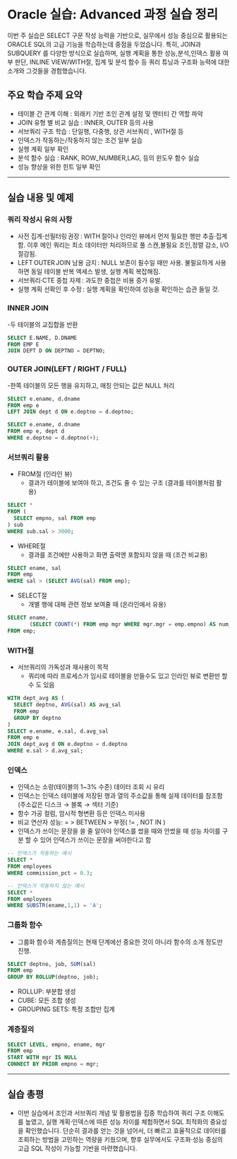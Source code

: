 # Oracle 실습: Advanced 과정 실습 정리

이번 주 실습은 SELECT 구문 작성 능력을 기반으로, 실무에서 성능 중심으로 활용되는 ORACLE SQL의 고급 기능을 학습하는데 중점을 두었습니다.
특히, JOIN과 SUBQUERY 를 다양한 방식으로 실습하며, 실행 계획을 통한 성능,분석,인덱스 활용 여부 판단, INLINE VIEW/WITH절, 집계 및 분석
함수 등 쿼리 튜닝과 구조화 능력에 대한 소개와 그것들을 경험했습니다.

## 주요 학습 주제 요약

- 테이블 간 관계 이해 : 외래키 기반 조인 관계 설정 및 엔터티 간 역할 파악
- JOIN 유형 별 비교 실습 : INNER, OUTER 등의 사용
- 서브쿼리 구조 학습 : 단일행, 다중행, 상관 서브쿼리 , WITH절 등
- 인덱스가 작동하는/작동하지 않는 조건 일부 실습
- 실행 계획 일부 확인
- 분석 함수 실습 : RANK, ROW_NUMBER,LAG, 등의 윈도우 함수 실습
- 성능 향상을 위한 힌트 일부 확인


---

## 실습 내용 및 예제

### 쿼리 작성시 유의 사항

- 사전 집계·선필터링 권장 : WITH 절이나 인라인 뷰에서 먼저 필요한 행만 추출·집계함. 이후 메인 쿼리는 최소 데이터만 처리하므로 풀 스캔,불필요 조인,정렬 감소, I/O 절감됨.
- LEFT OUTER JOIN 남용 금지 : NULL 보존이 필수일 때만 사용. 불필요하게 사용하면 동일 테이블 반복 액세스 발생, 실행 계획 복잡해짐.
- 서브쿼리·CTE 중첩 자제 : 과도한 중첩은 비용 증가 유발.
- 실행 계획 선확인 후 수정 : 실행 계획을 확인하여 성능을 확인하는 습관 들일 것.

### INNER JOIN

-두 테이블의 교집합을 반환 
```SQL
SELECT E.NAME, D.DNAME
FROM EMP E
JOIN DEPT D ON DEPTNO = DEPTNO;
```

### OUTER JOIN(LEFT / RIGHT / FULL)

-한쪽 테이블의 모든 행을 유지하고, 매칭 안되는 값은 NULL 처리
```SQL
SELECT e.ename, d.dname
FROM emp e
LEFT JOIN dept d ON e.deptno = d.deptno;

SELECT e.ename, d.dname
FROM emp e, dept d
WHERE e.deptno = d.deptno(+);
```

### 서브쿼리 활용 

- FROM절 (인라인 뷰)
  - 결과가 테이블에 보여야 하고, 조건도 줄 수 있는 구조 (결과를 테이블처럼 활용)
```SQL
SELECT *
FROM (
  SELECT empno, sal FROM emp
) sub
WHERE sub.sal > 3000;
```
- WHERE절
  - 결과를 조건에만 사용하고 화면 출력엔 포함되지 않을 때 (조건 비교용)
```SQL
SELECT ename, sal
FROM emp
WHERE sal > (SELECT AVG(sal) FROM emp);
```
- SELECT절
  - 개별 행에 대해 관련 정보 보여줄 때 (온라인에서 유용)
```SQL
SELECT ename,
       (SELECT COUNT(*) FROM emp mgr WHERE mgr.mgr = emp.empno) AS num_subordinates
FROM emp;
```

### WITH절 

- 서브쿼리의 가독성과 재사용이 목적
  - 쿼리에 따라 프로세스가 임시로 테이블을 만들수도 있고 인라인 뷰로 변환만 할 수 도 있음 
```SQL
WITH dept_avg AS (
  SELECT deptno, AVG(sal) AS avg_sal
  FROM emp
  GROUP BY deptno
)
SELECT e.ename, e.sal, d.avg_sal
FROM emp e
JOIN dept_avg d ON e.deptno = d.deptno
WHERE e.sal > d.avg_sal;
```

### 인덱스

- 인덱스는 소량(테이블의 1~3% 수준) 데이터 조회 시 유리
- 인덱스는 인덱스 테이블에 저장된 행과 열의 주소값을 통해 실제 데이터를 참조함 (주소값은 디스크 → 블록 → 섹터 기준) 
- 함수 가공 컬럼, 암시적 형변환 등은 인덱스 미사용
- 비교 연산자 성능: = > BETWEEN > 부정( != , NOT IN )
- 인덱스가 쓰이는 문장을 쓸 줄 알아야 인덱스를 썼을 때와 안썼을 때 성능 차이를 구분 할 수 있어 인덱스가 쓰이는 문장을 써야한다고 함

```SQL
-- 인덱스가 작동하는 예시
SELECT *
FROM employees
WHERE commission_pct = 0.3;

-- 인덱스가 작동하지 않는 예시
SELECT *
FROM employees
WHERE SUBSTR(ename,1,1) = 'A';
```

### 그룹화 함수

- 그룹화 함수와 계층질의는 현재 단계에선 중요한 것이 아니라 함수의 소개 정도만 진행.

```SQL
SELECT deptno, job, SUM(sal)
FROM emp
GROUP BY ROLLUP(deptno, job);
```
- ROLLUP: 부분합 생성
- CUBE: 모든 조합 생성
- GROUPING SETS: 특정 조합만 집계
  
### 계층질의 

```SQL
SELECT LEVEL, empno, ename, mgr
FROM emp
START WITH mgr IS NULL
CONNECT BY PRIOR empno = mgr;
```

---



## 실습 총평
- 이번 실습에서 조인과 서브쿼리 개념 및 활용법을 집중 학습하여 쿼리 구조 이해도를 높였고, 실행 계획·인덱스에 따른 성능 차이를 체험하면서 SQL 최적화의 중요성을 확인했습니다. 단순히 결과를 얻는 것을 넘어서, 더 빠르고 효율적으로 데이터를 조회하는 방법을 고민하는 역량을 키웠으며, 향후 실무에서도 구조화·성능 중심의 고급 SQL 작성이 가능할 기반을 마련했습니다.
























